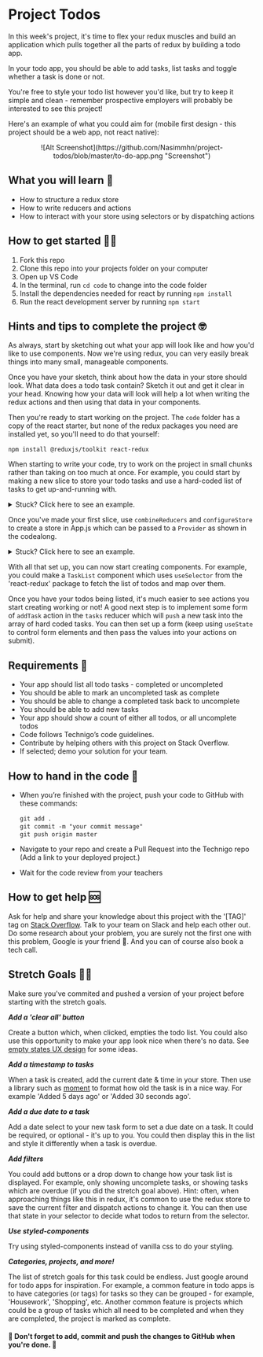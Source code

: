 # Project Todos

In this week's project, it's time to flex your redux muscles and build an application which pulls together all the parts of redux by building a todo app.

In your todo app, you should be able to add tasks, list tasks and toggle whether a task is done or not. 

You're free to style your todo list however you'd like, but try to keep it simple and clean - remember prospective employers will probably be interested to see this project!

Here's an example of what you could aim for (mobile first design - this project should be a web app, not react native):

<p align="center">
![Alt Screenshot](https://github.com/Nasimmhn/project-todos/blob/master/to-do-app.png "Screenshot")
</p>

## What you will learn 🧠

* How to structure a redux store
* How to write reducers and actions
* How to interact with your store using selectors or by dispatching actions

## How to get started 💪🏼

1. Fork this repo
2. Clone this repo into your projects folder on your computer
3. Open up VS Code
4. In the terminal, run `cd code` to change into the code folder
5. Install the dependencies needed for react by running `npm install`
6. Run the react development server by running `npm start`

## Hints and tips to complete the project 🤓

As always, start by sketching out what your app will look like and how you'd like to use components. Now we're using redux, you can very easily break things into many small, manageable components. 

Once you have your sketch, think about how the data in your store should look. What data does a todo task contain? Sketch it out and get it clear in your head. Knowing how your data will look will help a lot when writing the redux actions and then using that data in your components.

Then you're ready to start working on the project. The `code` folder has a copy of the react starter, but none of the redux packages you need are installed yet, so you'll need to do that yourself:

```
npm install @reduxjs/toolkit react-redux
```

When starting to write your code, try to work on the project in small chunks rather than taking on too much at once. For example, you could start by making a new slice to store your todo tasks and use a hard-coded list of tasks to get up-and-running with. 

<p>
<details><summary>Stuck? Click here to see an example.</summary>
<p>

Here is an example slice you could create to store your tasks:

```js
// src/reducers/tasks.js
import { createSlice } from '@reduxjs/toolkit'

export const tasks = createSlice({
  name: 'tasks',
  initialState: [
    { id: 1, text: 'Watch video on actions & reducers', complete: true },
    { id: 2, text: 'Follow redux codealong', complete: true },
    { id: 3, text: 'Fork weekly assignment', complete: true },
    { id: 4, text: 'Create a todo app', complete: false },
  ]
})
```

</p>
</details>
</p>

Once you've made your first slice, use `combineReducers` and `configureStore` to create a store in App.js which can be passed to a `Provider` as shown in the codealong.

<p>
<details><summary>Stuck? Click here to see an example.</summary>
<p>

Here is how you can set up your store to be passed to the provider:

```js
// src/App.js
import React from 'react'
import { Provider } from 'react-redux'
import { combineReducers, configureStore } from '@reduxjs/toolkit'
import { tasks } from './reducers/tasks'

const reducer = combineReducers({
  tasks: tasks.reducer
})

const store = configureStore({ reducer })

export const App = () => {
  return (
    <Provider store={store}>
      Your components can be mounted here, inside the Provider.
    </Provider>
  )
}
```

</p>
</details>
</p>

With all that set up, you can now start creating components. For example, you could make a `TaskList` component which uses `useSelector` from the 'react-redux' package to fetch the list of todos and map over them.

Once you have your todos being listed, it's much easier to see actions you start creating working or not! A good next step is to implement some form of `addTask` action in the `tasks` reducer which will `push` a new task into the array of hard coded tasks. You can then set up a form (keep using `useState` to control form elements and then pass the values into your actions on submit).

## Requirements 🧪

* Your app should list all todo tasks - completed or uncompleted
* You should be able to mark an uncompleted task as complete
* You should be able to change a completed task back to uncomplete
* You should be able to add new tasks
* Your app should show a count of either all todos, or all uncomplete todos
* Code follows Technigo’s code guidelines.
* Contribute by helping others with this project on Stack Overflow.
* If selected; demo your solution for your team.


## How to hand in the code 🎯

* When you’re finished with the project, push your code to GitHub with these commands:

  ```
  git add .
  git commit -m "your commit message"
  git push origin master
  ```

* Navigate to your repo and create a Pull Request into the Technigo repo (Add a link to your deployed project.)
* Wait for the code review from your teachers

## How to get help 🆘

Ask for help and share your knowledge about this project with the '[TAG]' tag on [Stack Overflow](https://stackoverflow.com/c/technigo/questions). Talk to your team on Slack and help each other out. Do some research about your problem, you are surely not the first one with this problem, Google is your friend 🙂. And you can of course also book a tech call. 

## Stretch Goals 🏃‍♂

Make sure you've commited and pushed a version of your project before starting with the stretch goals.

**_Add a 'clear all' button_**

Create a button which, when clicked, empties the todo list. You could also use this opportunity to make your app look nice when there's no data. See [empty states UX design](https://www.toptal.com/designers/ux/empty-state-ux-design) for some ideas.

**_Add a timestamp to tasks_**

When a task is created, add the current date & time in your store. Then use a library such as [moment](https://momentjs.com/) to format how old the task is in a nice way. For example 'Added 5 days ago' or 'Added 30 seconds ago'.

**_Add a due date to a task_**

Add a date select to your new task form to set a due date on a task. It could be required, or optional - it's up to you. You could then display this in the list and style it differently when a task is overdue.

**_Add filters_**

You could add buttons or a drop down to change how your task list is displayed. For example, only showing uncomplete tasks, or showing tasks which are overdue (if you did the stretch goal above). Hint: often, when approaching things like this in redux, it's common to use the redux store to save the current filter and dispatch actions to change it. You can then use that state in your selector to decide what todos to return from the selector.

**_Use styled-components_**

Try using styled-components instead of vanilla css to do your styling.

**_Categories, projects, and more!_**

The list of stretch goals for this task could be endless. Just google around for todo apps for inspiration. For example, a common feature in todo apps is to have categories (or tags) for tasks so they can be grouped - for example, 'Housework', 'Shopping', etc. Another common feature is projects which could be a group of tasks which all need to be completed and when they are completed, the project is marked as complete.

#### 🚨 Don't forget to add, commit and push the changes to GitHub when you're done. 🏁
